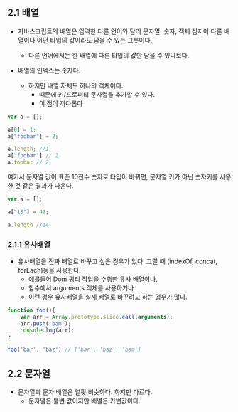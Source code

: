 
## 2.1 배열 

- 자바스크립트의 배열은 엄격한 다른 언어와 달리 문자열, 숫자, 객체 심지어 다른 배열이나 어떤 타입의 값이라도 담을 수 있는 그릇이다. 
	- 다른 언어에서는 한 배열에 다른 타입의 값만 담을 수 있나보다.

- 배열의 인덱스는 숫자다. 
	- 하지만 배열 자체도 하나의 객체이다. 
		- 때문에 키/프로퍼티 문자열을 추가할 수 있다. 
		- 이 점이 까다롭다
```javascript
var a = [];

a[0] = 1;
a["foobar"] = 2;

a.length; //1
a["foobar"] // 2
a.foobar // 2
```

여기서 문자열 값이 표준 10진수 숫자로 타입이 바뀌면, 문자열 키가 아닌 숫자키를 사용한 것 같은 결과가 나온다. 
```javascript
var a = [];

a["13"] = 42;

a.length //14
```


### 2.1.1 유사배열 

- 유사배열을 진짜 배열로 바꾸고 싶은 경우가 있다. 그럴 때 (indexOf, concat, forEach)등을 사용한다. 
	- 예를들어 Dom 쿼리 작업을 수행한 유사 배열이나, 
	- 함수에서 arguments 객체를 사용하거나 
	- 이런 경우 유사배열을 실제 배열로 바꾸려고 하는 경우가 많다. 

```javascript
function foo(){
	var arr = Array.prototype.slice.call(arguments);
	arr.push('bam');
	console.log(arr);
}

foo('bar', 'baz') // ['bar', 'baz', 'bam']
```



## 2.2 문자열 

- 문자열과 문자 배열은 얼핏 비슷하다. 하지만 다르다. 
	- 문자열은 불변 값이지만 배열은 가변값이다. 